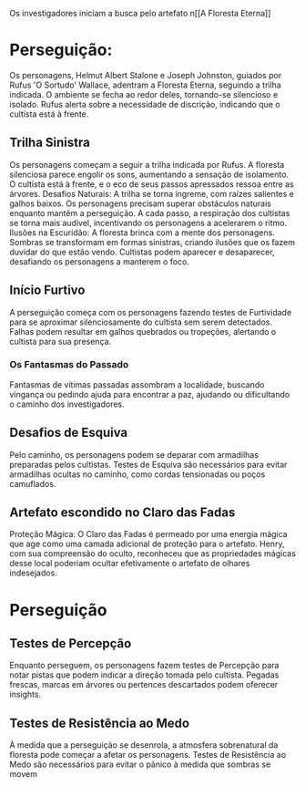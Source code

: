 Os investigadores iniciam a busca pelo artefato n[[A Floresta Eterna]]
# Perseguição:
Os personagens, Helmut Albert Stalone e Joseph Johnston, guiados por Rufus 'O Sortudo' Wallace, adentram a Floresta Eterna, seguindo a trilha indicada. O ambiente se fecha ao redor deles, tornando-se silencioso e isolado. Rufus alerta sobre a necessidade de discrição, indicando que o cultista está à frente.

## Trilha Sinistra
Os personagens começam a seguir a trilha indicada por Rufus. A floresta silenciosa parece engolir os sons, aumentando a sensação de isolamento. O cultista está à frente, e o eco de seus passos apressados ressoa entre as árvores. Desafios Naturais: A trilha se torna íngreme, com raízes salientes e galhos baixos. Os personagens precisam superar obstáculos naturais enquanto mantêm a perseguição. A cada passo, a respiração dos cultistas se torna mais audível, incentivando os personagens a acelerarem o ritmo. Ilusões na Escuridão: A floresta brinca com a mente dos personagens. Sombras se transformam em formas sinistras, criando ilusões que os fazem duvidar do que estão vendo. Cultistas podem aparecer e desaparecer, desafiando os personagens a manterem o foco.

## Início Furtivo
A perseguição começa com os personagens fazendo testes de Furtividade para se aproximar silenciosamente do cultista sem serem detectados. Falhas podem resultar em galhos quebrados ou tropeções, alertando o cultista para sua presença.

### Os Fantasmas do Passado
Fantasmas de vítimas passadas assombram a localidade, buscando vingança ou pedindo ajuda para encontrar a paz, ajudando ou dificultando o caminho dos investigadores.
## Desafios de Esquiva
Pelo caminho, os personagens podem se deparar com armadilhas preparadas pelos cultistas. Testes de Esquiva são necessários para evitar armadilhas ocultas no caminho, como cordas tensionadas ou poços camuflados.
## Artefato escondido no Claro das Fadas

Proteção Mágica: O Claro das Fadas é permeado por uma energia mágica que age como uma camada adicional de proteção para o artefato. Henry, com sua compreensão do oculto, reconheceu que as propriedades mágicas desse local poderiam ocultar efetivamente o artefato de olhares indesejados.
# Perseguição
## Testes de Percepção
Enquanto perseguem, os personagens fazem testes de Percepção para notar pistas que podem indicar a direção tomada pelo cultista. Pegadas frescas, marcas em árvores ou pertences descartados podem oferecer insights.    
## Testes de Resistência ao Medo
À medida que a perseguição se desenrola, a atmosfera sobrenatural da floresta pode começar a afetar os personagens. Testes de Resistência ao Medo são necessários para evitar o pânico à medida que sombras se movem